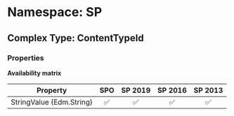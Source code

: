 # Namespace: SP

## Complex Type: ContentTypeId

### Properties

**Availability matrix**

Property | SPO | SP 2019 | SP 2016 | SP 2013
----------|:---:|:-------:|:-------:|:-------:
StringValue (Edm.String) | ✅ | ✅ | ✅ | ✅